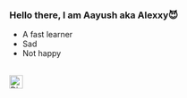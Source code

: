 ### Hello there, I am Aayush aka Alexxy😈
- A fast learner
- Sad 
- Not happy

<br/>
<img align="Left" alt="Discord" width="24" src="https://image.flaticon.com/icons/png/512/2111/2111370.png">